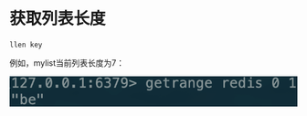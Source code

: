 # 获取列表长度

```text
llen key
```

例如，mylist当前列表长度为7：

![](../../.gitbook/assets/image%20%2825%29.png)

